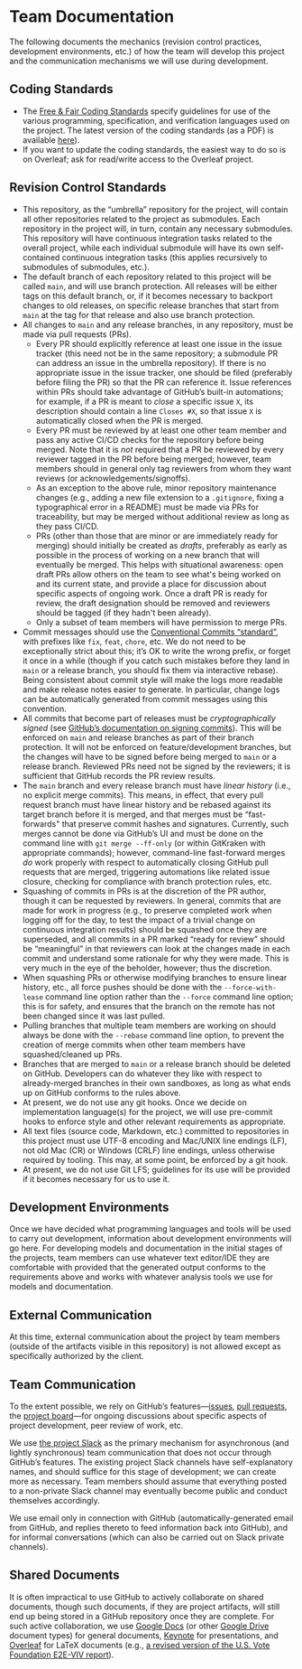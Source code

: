 # Team Documentation

The following documents the mechanics (revision control practices, development environments, etc.) of how the team will develop this project and the communication mechanisms we will use during development.

## Coding Standards

- The [Free & Fair Coding Standards](https://github.com/FreeAndFair/CodingStandards/) specify guidelines for use of the various programming, specification, and verification languages used on the project. The latest version of the coding standards (as a PDF) is available [here](https://github.com/FreeAndFair/CodingStandards/releases/tag/latest)).
- If you want to update the coding standards, the easiest way to do so is on Overleaf; ask for read/write access to the Overleaf project.

## Revision Control Standards

- This repository, as the “umbrella” repository for the project, will contain all other repositories related to the project as submodules. Each repository in the project will, in turn, contain any necessary submodules. This repository will have continuous integration tasks related to the overall project, while each individual submodule will have its own self-contained continuous integration tasks (this applies recursively to submodules of submodules, etc.).
- The default branch of each repository related to this project will be called `main`, and will use branch protection. All releases will be either tags on this default branch, or, if it becomes necessary to backport changes to old releases, on specific release branches that start from `main` at the tag for that release and also use branch protection.
- All changes to `main` and any release branches, in any repository, must be made via pull requests (PRs).
  - Every PR should explicitly reference at least one issue in the issue tracker (this need not be in the same repository; a submodule PR can address an issue in the umbrella repository). If there is no appropriate issue in the issue tracker, one should be filed (preferably before filing the PR) so that the PR can reference it. Issue references within PRs should take advantage of GitHub’s built-in automations; for example, if a PR is meant to _close_ a specific issue `X`, its description should contain a line `Closes #X`, so that issue `X` is automatically closed when the PR is merged.
  - Every PR must be reviewed by at least one other team member and pass any active CI/CD checks for the repository before being merged. Note that it is _not_ required that a PR be reviewed by every reviewer tagged in the PR before being merged; however, team members should in general only tag reviewers from whom they want reviews (or acknowledgements/signoffs).
  - As an exception to the above rule, minor repository maintenance changes (e.g., adding a new file extension to a `.gitignore`, fixing a typographical error in a README) must be made via PRs for traceability, but may be merged without additional review as long as they pass CI/CD.
  - PRs (other than those that are minor or are immediately ready for merging) should initially be created as _drafts_, preferably as early as possible in the process of working on a new branch that will eventually be merged. This helps with situational awareness: open draft PRs allow others on the team to see what's being worked on and its current state, and provide a place for discussion about specific aspects of ongoing work. Once a draft PR is ready for review, the draft designation should be removed and reviewers should be tagged (if they hadn't been already).
  - Only a subset of team members will have permission to merge PRs.
- Commit messages should use the [Conventional Commits “standard”](https://www.conventionalcommits.org/en/v1.0.0/), with prefixes like `fix`, `feat`, `chore`, etc. We do not need to be exceptionally strict about this; it’s OK to write the wrong prefix, or forget it once in a while (though if you catch such mistakes before they land in `main` or a release branch, you should fix them via interactive rebase). Being consistent about commit style will make the logs more readable and make release notes easier to generate. In particular, change logs can be automatically generated from commit messages using this convention.
- All commits that become part of releases must be _cryptographically signed_ (see [GitHub’s documentation on signing commits](https://docs.github.com/en/authentication/managing-commit-signature-verification/signing-commits)). This will be enforced on `main` and release branches as part of their branch protection. It will not be enforced on feature/development branches, but the changes will have to be signed before being merged to `main` or a release branch. Reviewed PRs need not be signed by the reviewers; it is sufficient that GitHub records the PR review results.
- The `main` branch and every release branch must have _linear history_ (i.e., no explicit merge commits). This means, in effect, that every pull request branch must have linear history and be rebased against its target branch before it is merged, and that merges must be “fast-forwards" that preserve commit hashes and signatures. Currently, such merges cannot be done via GitHub’s UI and must be done on the command line with `git merge --ff-only` (or within GitKraken with appropriate commands); however, command-line fast-forward merges _do_ work properly with respect to automatically closing GitHub pull requests that are merged, triggering automations like related issue closure, checking for compliance with branch protection rules, etc.
- Squashing of commits in PRs is at the discretion of the PR author, though it can be requested by reviewers. In general, commits that are made for work in progress (e.g., to preserve completed work when logging off for the day, to test the impact of a trivial change on continuous integration results) should be squashed once they are superseded, and all commits in a PR marked “ready for review” should be “meaningful” in that reviewers can look at the changes made in each commit and understand some rationale for why they were made. This is very much in the eye of the beholder, however; thus the discretion.
- When squashing PRs or otherwise modifying branches to ensure linear history, etc., all force pushes should be done with the `--force-with-lease` command line option rather than the `--force` command line option; this is for safety, and ensures that the branch on the remote has not been changed since it was last pulled.
- Pulling branches that multiple team members are working on should always be done with the `--rebase` command line option, to prevent the creation of merge commits when other team members have squashed/cleaned up PRs.
- Branches that are merged to `main` or a release branch should be deleted on GitHub. Developers can do whatever they like with respect to already-merged branches in their own sandboxes, as long as what ends up on GitHub conforms to the rules above.
- At present, we do not use any git hooks. Once we decide on implementation language(s) for the project, we will use pre-commit hooks to enforce style and other relevant requirements as appropriate.
- All text files (source code, Markdown, etc.) committed to repositories in this project must use UTF-8 encoding and Mac/UNIX line endings (LF), not old Mac (CR) or Windows (CRLF) line endings, unless otherwise required by tooling. This may, at some point, be enforced by a git hook.
- At present, we do not use Git LFS; guidelines for its use will be provided if it becomes necessary for us to use it.

## Development Environments

Once we have decided what programming languages and tools will be used to carry out development, information about development environments will go here. For developing models and documentation in the initial stages of the projects, team members can use whatever text editor/IDE they are comfortable with provided that the generated output conforms to the requirements above and works with whatever analysis tools we use for models and documentation.

## External Communication

At this time, external communication about the project by team members (outside of the artifacts visible in this repository) is not allowed except as specifically authorized by the client.

## Team Communication

To the extent possible, we rely on GitHub’s features—[issues](https://github.com/FreeAndFair/TuskMobileVoting/issues), [pull requests](https://github.com/FreeAndFair/TuskMobileVoting/issues), the [project board](https://github.com/orgs/FreeAndFair/projects/2/views/2)—for ongoing discussions about specific aspects of project development, peer review of work, etc.

We use [the project Slack](https://freeandfair-e2eviv.slack.com/) as the primary mechanism for asynchronous (and lightly synchronous) team communication that does not occur through GitHub’s features. The existing project Slack channels have self-explanatory names, and should suffice for this stage of development; we can create more as necessary. Team members should assume that everything posted to a non-private Slack channel may eventually become public and conduct themselves accordingly.

We use email only in connection with GitHub (automatically-generated email from GitHub, and replies thereto to feed information back into GitHub), and for informal conversations (which can also be carried out on Slack private channels).

## Shared Documents

It is often impractical to use GitHub to actively collaborate on shared documents, though such documents, if they are project artifacts, will still end up being stored in a GitHub repository once they are complete. For such active collaboration, we use [Google Docs](https://docs.google.com/) (or other [Google Drive](https://drive.google.com) document types) for general documents, [Keynote](https://icloud.com/keynote/) for presentations, and [Overleaf](https://overleaf.com/) for LaTeX documents (e.g., [a revised version of the U.S. Vote Foundation E2E-VIV report](https://www.overleaf.com/project/66b2fd33e438104aaeb65119)).
